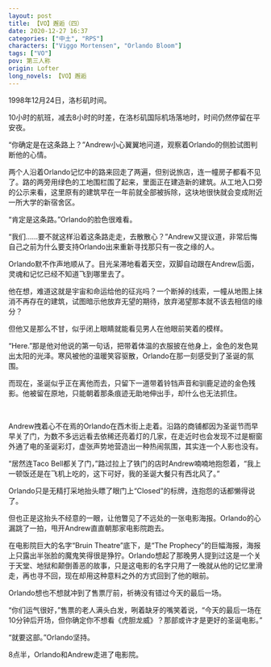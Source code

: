```yaml
---
layout: post
title: 【VO】邂逅（四）
date: 2020-12-27 16:37
categories: ["中土", "RPS"]
characters: ["Viggo Mortensen", "Orlando Bloom"]
tags: ["VO"]
pov: 第三人称
origin: Lofter
long_novels: 【VO】邂逅
---
```


1998年12月24日，洛杉矶时间。

10小时的航班，减去8小时的时差，在洛杉矶国际机场落地时，时间仍然停留在平安夜。

“你确定是在这条路上？”Andrew小心翼翼地问道，观察着Orlando的侧脸试图判断他的心情。

两个人沿着Orlando记忆中的路来回走了两遍，但别说旅店，连一幢房子都看不见了。路的两旁用绿色的工地围栏围了起来，里面正在建造新的建筑。从工地入口旁的公示来看，这里原有的建筑早在一年前就全部被拆除，这块地很快就会变成附近一所大学的新宿舍区。

“肯定是这条路。”Orlando的脸色很难看。

“我们……要不就这样沿着这条路走走，去散散心？”Andrew又提议道，非常后悔自己之前为什么要支持Orlando出来重新寻找那只有一夜之缘的人。

Orlando默不作声地顺从了。目光呆滞地看着天空，双脚自动跟在Andrew后面，灵魂和记忆已经不知道飞到哪里去了。

他在想，难道这就是宇宙和命运给他的征兆吗？一个断掉的线索，一幢从地图上抹消不再存在的建筑，试图暗示他放弃无望的期待，放弃渴望那本就不该去相信的缘分？

但他又是那么不甘，似乎闭上眼睛就能看见男人在他眼前笑着的模样。

“Here.”那是他对他说的第一句话，把带着体温的衣服披在他身上，金色的发色晃出太阳的光泽。寒风被他的温暖笑容驱散，Orlando在那一刻感受到了圣诞的氛围。

而现在，圣诞似乎正在离他而去，只留下一道带着铃铛声音和驯鹿足迹的金色残影。他被留在原地，只能朝着那条痕迹无助地伸出手，却什么也无法抓住。

<br>

Andrew拽着心不在焉的Orlando在西木街上走着。沿路的商铺都因为圣诞节而早早关了门，为数不多远远看去依稀还亮着灯的几家，在走近时也会发现不过是橱窗外通了电的圣诞彩灯，虚张声势地营造出一种热闹氛围，其实连一个人影也没有。

“居然连Taco Bell都关了门，”路过拉上了铁门的店时Andrew喃喃地抱怨着，“我上一顿饭还是在飞机上吃的，这下可好，我的圣诞大餐只有西北风了。”

Orlando只是无精打采地抬头瞟了眼门上“Closed”的标牌，连抱怨的话都懒得说了。

但也正是这抬头不经意的一眼，让他瞥见了不远处的一张电影海报。Orlando的心漏跳了一拍，甩开Andrew直直朝那家电影院跑去。

在电影院巨大的名字“Bruin Theatre”底下，是“The Prophecy”的巨幅海报，海报上只露出半张脸的魔鬼笑得很是狰狞。Orlando想起了那晚男人提到过这是一个关于天堂、地狱和颠倒善恶的故事，只是这电影的名字只用了一晚就从他的记忆里滑走，再也寻不回，现在却用这种意料之外的方式回到了他的眼前。

Orlando想也不想就冲到了售票厅前，祈祷没有错过今天的最后一场。

“你们运气很好，”售票的老人满头白发，咧着缺牙的嘴笑着说，“今天的最后一场在10分钟后开场，但你确定你不想看《虎胆龙威》？那部或许才是更好的圣诞电影。”

“就要这部。”Orlando坚持。

8点半，Orlando和Andrew走进了电影院。
